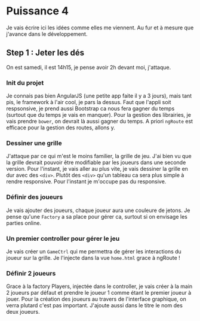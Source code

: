 # Puissance 4

Je vais écrire ici les idées comme elles me viennent. Au fur et à mesure que j'avance dans le développement.

## Step 1 : Jeter les dés
On est samedi, il est 14h15, je pense avoir 2h devant moi, j'attaque.

### Init du projet
Je connais pas bien AngularJS (une petite app faite il y a 3 jours), mais tant pis, le framework à  l'air cool, je pars la dessus. Faut que l'appli soit respsonsive, je prend aussi Bootstrap ca nous fera gagner du temps (surtout que du temps je vais en manquer). Pour la gestion des librairies, je vais prendre ```bower```, on devrait là aussi gagner du temps. A priori ```ngRoute``` est efficace pour la gestion des routes, allons y. 


### Dessiner une grille
J'attaque par ce qui m'est le moins familier, la grille de jeu.
J'ai bien vu que la grille devrait pouvoir être modifiable par les joueurs dans une seconde version.
Pour l'instant, je vais aller au plus vite, je vais dessiner la grille en dur avec des ```<div>```. Plutôt des
```<div>``` qu'un tableau ca sera plus simple à rendre responsive. Pour l'instant je m'occupe pas du responsive.

### Définir des joueurs
Je vais ajouter des joueurs, chaque joueur aura une couleure de jetons. Je pense qu'une ```Factory``` a sa place
pour gérer ca, surtout si on envisage les parties online.

### Un premier controller pour gérer le jeu
Je vais créer un ```GameCtrl``` qui me permettra de gérer les interactions du joueur sur la grille.
Je l'injecte dans la vue ```home.html``` grace à ngRoute !

### Définir 2 joueurs
Grace à la factory Players, injectée dans le controller, je vais créer à la main 2 joueurs par défaut
et prendre le joueur 1 comme étant le premier joueur à jouer.
Pour la création des joueurs au travers de l'interface graphique, on verra plutard c'est pas important.
J'ajoute aussi dans le titre le nom des deux joueurs.